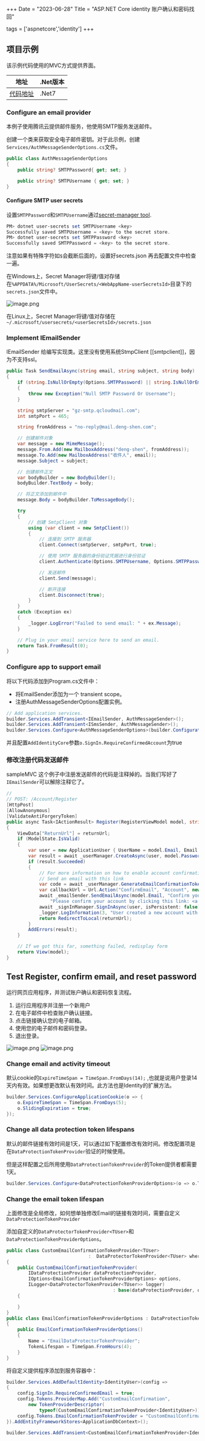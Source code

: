 +++
Date = "2023-06-28"
Title = "ASP.NET Core identity 账户确认和密码找回"

tags = ['aspnetcore','identity']
+++

## 项目示例

该示例代码使用的MVC方式提供界面。

| 地址 | .Net版本 |
| -------- | -------- |
|   [代码地址](https://github.com/happtim/mylinqpad/tree/main/AspNetCore/Security/Authentication/IdentitySample.Mvc)      | .Net7    | 



### Configure an email provider

本例子使用腾讯云提供邮件服务，他使用SMTP服务发送邮件。

创建一个类来获取安全电子邮件密钥。对于此示例，创建`Services/AuthMessageSenderOptions.cs`文件。

```csharp
public class AuthMessageSenderOptions
{
	public string? SMTPPassword{ get; set; }

	public string? SMTPUsername { get; set; }
}
```

#### Configure SMTP user secrets

设置`SMTPPassword`和`SMTPUsername`通过[secret-manager tool](https://learn.microsoft.com/en-us/aspnet/core/security/app-secrets?view=aspnetcore-7.0).

```powershell
PM> dotnet user-secrets set SMTPUsername <key>
Successfully saved SMTPUsername = <key> to the secret store.
PM> dotnet user-secrets set SMTPPassword <key>
Successfully saved SMTPPassword = <key> to the secret store.
```

注意如果有特殊字符如`$`会截断后面的，设置好secrets.json 再去配置文件中检查一遍。

在Windows上，Secret Manager将键/值对存储在`%APPDATA%/Microsoft/UserSecrets/<WebAppName-userSecretsId>`目录下的`secrets.json`文件中。

![image.png](https://assets.happtim.com/image/n3dc/202306281841780.png)


在Linux上，Secret Manager将键/值对存储在`~/.microsoft/usersecrets/<userSecretsId>/secrets.json`

### Implement IEmailSender

IEmailSender 给编写实现类。这里没有使用系统StmpClient [[smtpclient]]，因为不支持ssl。

```csharp
public Task SendEmailAsync(string email, string subject, string body)
{
	if (string.IsNullOrEmpty(Options.SMTPPassword) || string.IsNullOrEmpty(Options.SMTPUsername) )
	{
		throw new Exception("Null SMTP Password Or Username");
	}

	string smtpServer = "gz-smtp.qcloudmail.com";
	int smtpPort = 465;

	string fromAddress = "no-reply@mail.deng-shen.com";

	// 创建邮件对象
	var message = new MimeMessage();
	message.From.Add(new MailboxAddress("deng-shen", fromAddress));
	message.To.Add(new MailboxAddress("收件人", email));
	message.Subject = subject;

	// 创建邮件正文
	var bodyBuilder = new BodyBuilder();
	bodyBuilder.TextBody = body;

	// 将正文添加到邮件中
	message.Body = bodyBuilder.ToMessageBody();

	try
	{
		// 创建 SmtpClient 对象
		using (var client = new SmtpClient())
		{
			// 连接到 SMTP 服务器
			client.Connect(smtpServer, smtpPort, true);

			// 使用 SMTP 服务器的身份验证凭据进行身份验证
			client.Authenticate(Options.SMTPUsername, Options.SMTPPassword);

			// 发送邮件
			client.Send(message);

			// 断开连接
			client.Disconnect(true);
		}
	}
	catch (Exception ex)
	{
		_logger.LogError("Failed to send email: " + ex.Message);
	}

	// Plug in your email service here to send an email.
	return Task.FromResult(0);
}
```

### Configure app to support email

将以下代码添加到Program.cs文件中：

- 将EmailSender添加为一个 transient scope。
- 注册AuthMessageSenderOptions配置实例。

```csharp
// Add application services.
builder.Services.AddTransient<IEmailSender, AuthMessageSender>();
builder.Services.AddTransient<ISmsSender, AuthMessageSender>();
builder.Services.Configure<AuthMessageSenderOptions>(builder.Configuration);
```

并且配置`AddIdentityCore`参数`o.SignIn.RequireConfirmedAccount`为true

### 修改注册代码发送邮件

sampleMVC 这个例子中注册发送邮件的代码是注释掉的。当我们写好了`IEmailSender`可以解除注释它了。

```csharp
//
// POST: /Account/Register
[HttpPost]
[AllowAnonymous]
[ValidateAntiForgeryToken]
public async Task<IActionResult> Register(RegisterViewModel model, string returnUrl = null)
{
	ViewData["ReturnUrl"] = returnUrl;
	if (ModelState.IsValid)
	{
		var user = new ApplicationUser { UserName = model.Email, Email = model.Email };
		var result = await _userManager.CreateAsync(user, model.Password);
		if (result.Succeeded)
		{
			// For more information on how to enable account confirmation and password reset please visit http://go.microsoft.com/fwlink/?LinkID=532713
			// Send an email with this link
			var code = await _userManager.GenerateEmailConfirmationTokenAsync(user);
			var callbackUrl = Url.Action("ConfirmEmail", "Account", new { userId = user.Id, code = code }, protocol: HttpContext.Request.Scheme);
			await _emailSender.SendEmailAsync(model.Email, "Confirm your account",
				"Please confirm your account by clicking this link: <a href=\"" + callbackUrl + "\">link</a>");
			await _signInManager.SignInAsync(user, isPersistent: false);
			_logger.LogInformation(3, "User created a new account with password.");
			return RedirectToLocal(returnUrl);
		}
		AddErrors(result);
	}

	// If we got this far, something failed, redisplay form
	return View(model);
}
```

## Test Register, confirm email, and reset password

运行网页应用程序，并测试账户确认和密码恢复流程。

1. 运行应用程序并注册一个新用户
2. 在电子邮件中检查账户确认链接。
4. 点击链接确认您的电子邮箱。
5. 使用您的电子邮件和密码登录。
5. 退出登录。

![image.png](https://assets.happtim.com/image/n3dc/202306291616452.png)
![image.png](https://assets.happtim.com/image/n3dc/202306291617801.png)

### Change email and activity timeout

默认cookie的`ExpireTimeSpan = TimeSpan.FromDays(14);` ,也就是说用户登录14天内有效。如果想更改默认有效时间。此方法也是Identity的扩展方法。

```csharp
builder.Services.ConfigureApplicationCookie(o => {
    o.ExpireTimeSpan = TimeSpan.FromDays(5);
    o.SlidingExpiration = true;
});
```

### Change all data protection token lifespans

默认的邮件链接有效时间是1天，可以通过如下配置修改有效时间。修改配置项是在`DataProtectionTokenProvider`验证的时候使用。

但是这样配置之后所用使用`DataProtectionTokenProvider`的Token提供者都需要1天。

```csharp
builder.Services.Configure<DataProtectionTokenProviderOptions>(o => o.TokenLifespan = TimeSpan.FromHours(3));
```

  
### Change the email token lifespan

上面修改是全局修改，如何想单独修改Email的链接有效时间，需要自定义`DataProtectionTokenProvider`

添加自定义的`DataProtectorTokenProvider<TUser>`和`DataProtectionTokenProviderOptions`。

```csharp
public class CustomEmailConfirmationTokenProvider<TUser>
                              :  DataProtectorTokenProvider<TUser> where TUser : class
{
    public CustomEmailConfirmationTokenProvider(
        IDataProtectionProvider dataProtectionProvider,
        IOptions<EmailConfirmationTokenProviderOptions> options,
        ILogger<DataProtectorTokenProvider<TUser>> logger)
                                       : base(dataProtectionProvider, options, logger)
    {

    }
}
public class EmailConfirmationTokenProviderOptions : DataProtectionTokenProviderOptions
{
    public EmailConfirmationTokenProviderOptions()
    {
        Name = "EmailDataProtectorTokenProvider";
        TokenLifespan = TimeSpan.FromHours(4);
    }
}
```

将自定义提供程序添加到服务容器中：

```csharp
builder.Services.AddDefaultIdentity<IdentityUser>(config =>
{
    config.SignIn.RequireConfirmedEmail = true;
    config.Tokens.ProviderMap.Add("CustomEmailConfirmation",
        new TokenProviderDescriptor(
            typeof(CustomEmailConfirmationTokenProvider<IdentityUser>)));
    config.Tokens.EmailConfirmationTokenProvider = "CustomEmailConfirmation";
}).AddEntityFrameworkStores<ApplicationDbContext>();

builder.Services.AddTransient<CustomEmailConfirmationTokenProvider<IdentityUser>>();
```